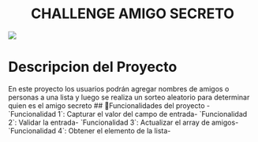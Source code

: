 <h1 align="center">CHALLENGE AMIGO SECRETO</h1>
<p align="left">
   <img src="https://img.shields.io/badge/STATUS-FINALIZADO-green">
   </p>
<H1 align="left">Descripcion del Proyecto</H1>
En este proyecto los usuarios podrán agregar nombres de amigos o personas a una lista y luego se realiza un sorteo aleatorio para determinar quien es el amigo secreto 
## 🔨Funcionalidades del proyecto 
- `Funcionalidad 1`: Capturar el valor del campo de entrada<file:///C:/Users/diego/OneDrive/Im%C3%A1genes/Saved%20Pictures/Validar%20entrada.JPG>- `Funcionalidad 2`: Validar la entrada- `Funcionalidad 3`: Actualizar el array de amigos- `Funcionalidad 4`: Obtener el elemento de la lista- 
